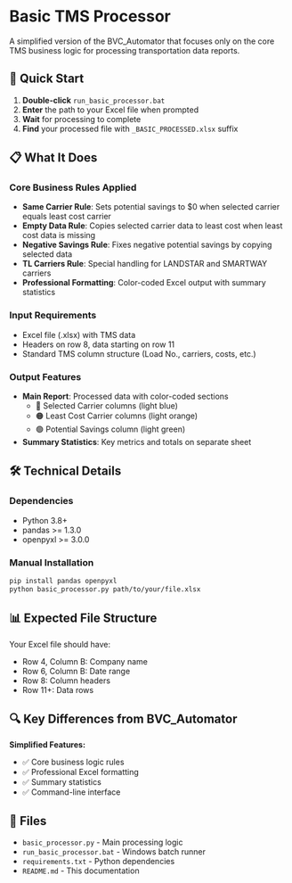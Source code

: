 # Basic TMS Processor

A simplified version of the BVC_Automator that focuses only on the core TMS business logic for processing transportation data reports.

## 🚀 Quick Start

1. **Double-click** `run_basic_processor.bat`
2. **Enter** the path to your Excel file when prompted
3. **Wait** for processing to complete
4. **Find** your processed file with `_BASIC_PROCESSED.xlsx` suffix

## 📋 What It Does

### Core Business Rules Applied

- **Same Carrier Rule**: Sets potential savings to $0 when selected carrier equals least cost carrier
- **Empty Data Rule**: Copies selected carrier data to least cost when least cost data is missing
- **Negative Savings Rule**: Fixes negative potential savings by copying selected data
- **TL Carriers Rule**: Special handling for LANDSTAR and SMARTWAY carriers
- **Professional Formatting**: Color-coded Excel output with summary statistics

### Input Requirements

- Excel file (.xlsx) with TMS data
- Headers on row 8, data starting on row 11
- Standard TMS column structure (Load No., carriers, costs, etc.)

### Output Features

- **Main Report**: Processed data with color-coded sections
  - 🔵 Selected Carrier columns (light blue)
  - 🟠 Least Cost Carrier columns (light orange)
  - 🟢 Potential Savings column (light green)
- **Summary Statistics**: Key metrics and totals on separate sheet

## 🛠️ Technical Details

### Dependencies

- Python 3.8+
- pandas >= 1.3.0
- openpyxl >= 3.0.0

### Manual Installation

```bash
pip install pandas openpyxl
python basic_processor.py path/to/your/file.xlsx
```

## 📊 Expected File Structure

Your Excel file should have:

- Row 4, Column B: Company name
- Row 6, Column B: Date range
- Row 8: Column headers
- Row 11+: Data rows

## 🔍 Key Differences from BVC_Automator

**Simplified Features:**

- ✅ Core business logic rules
- ✅ Professional Excel formatting
- ✅ Summary statistics
- ✅ Command-line interface

## 📁 Files

- `basic_processor.py` - Main processing logic
- `run_basic_processor.bat` - Windows batch runner
- `requirements.txt` - Python dependencies
- `README.md` - This documentation

